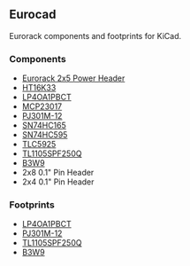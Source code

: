 ## Eurocad

Eurorack components and footprints for KiCad.

### Components

- [Eurorack 2x5 Power Header](http://www.doepfer.de/a100_man/a100t_e.htm)
- [HT16K33](https://cdn-shop.adafruit.com/datasheets/ht16K33v110.pdf)
- [LP4OA1PBCT](http://datasheet.elcodis.com/pdf/19/45/194534/lp4oa1pbctr.pdf)
- [MCP23017](https://cdn-shop.adafruit.com/datasheets/mcp23017.pdf)
- [PJ301M-12](https://www.thonk.co.uk/wp-content/uploads/2014/02/Thonkiconn_Jack_Datasheet.pdf)
- [SN74HC165](http://www.ti.com/lit/ds/symlink/sn74hc165.pdf)
- [SN74HC595](http://www.ti.com/lit/ds/symlink/sn74hc595.pdf)
- [TLC5925](http://www.ti.com/lit/ds/symlink/tlc5925.pdf)
- [TL1105SPF250Q](http://spec_sheets.e-switch.com/specs/J100206.pdf)
- [B3W9](http://www.mouser.com/ds/2/307/en-b3w-9-11824.pdf)
- 2x8 0.1" Pin Header
- 2x4 0.1" Pin Header

### Footprints

- [LP4OA1PBCT](http://datasheet.elcodis.com/pdf/19/45/194534/lp4oa1pbctr.pdf)
- [PJ301M-12](https://www.thonk.co.uk/wp-content/uploads/2014/02/Thonkiconn_Jack_Datasheet.pdf)
- [TL1105SPF250Q](http://spec_sheets.e-switch.com/specs/J100206.pdf)
- [B3W9](http://www.mouser.com/ds/2/307/en-b3w-9-11824.pdf)
